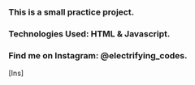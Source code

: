 ### This is a small practice project.

### Technologies Used: HTML & Javascript.

### Find me on Instagram: @electrifying_codes.

[Ins]
